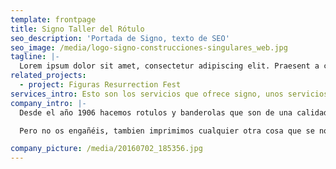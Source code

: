```yaml
---
template: frontpage
title: Signo Taller del Rótulo
seo_description: 'Portada de Signo, texto de SEO'
seo_image: /media/logo-signo-construcciones-singulares_web.jpg
tagline: |-
  Lorem ipsum dolor sit amet, consectetur adipiscing elit. Praesent a consectetur erat. Cras ut condimentum nisl. Praesent dapibus condimentum enim quis vulputate. Sed luctus nisl lectus, non cursus metus viverra vel.
related_projects:
  - project: Figuras Resurrection Fest
services_intro: Esto son los servicios que ofrece signo, unos servicios muy variados que le gustan mucho a la gente.
company_intro: |-
  Desde el año 1906 hacemos rotulos y banderolas que son de una calidad que le flipa a la gente.

  Pero no os engañéis, tambien imprimimos cualquier otra cosa que se nos mande, en papel y hasta en piel de oso. El oso especialmente nos gusta mucho.

company_picture: /media/20160702_185356.jpg
---
```

